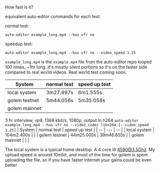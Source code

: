 How fast is it?

equivalent auto-editor commands for each test:

normal test:

```auto-editor example_long.mp4 --has-vfr no```

speedup test:

```auto-editor example_long.mp4 --has-vfr no --video_speed 1.25``` 


`example_long.mp4` is the `example.mp4` file from the auto-editor repo looped 100 times, ~1hr long. it's mostly silent portions so it's on the faster side compared to real world videos. Real world test coming soon.


| System | normal test | speed up test|  
| --- | --- | -- | 
| local system| 3m27.897s | 6m1.555s |
| golem testnet | 5m44.056s | 5m35.058s |
| golem mainnet | |

3 hr interview, vp9, 1368 kbit/s, 1080p, output in h264
```auto-editor example_long.mp4 --has-vfr no --video_codec libx264 [--video_speed 1.25]```
| System | normal test | speed up test |
| -- | --- | -- |
| local system | 104m2.400s | |
| golem testnet | 44m25.005s | 39m46.655s |
| golem mainnet | | |

The local system is a typical home desktop. A 4 core i6 4590@3.5Ghz. My upload speed is around 10mbit, and most of the time for golem is spent uploading the file, so if you have faster internet your gains could be even better
